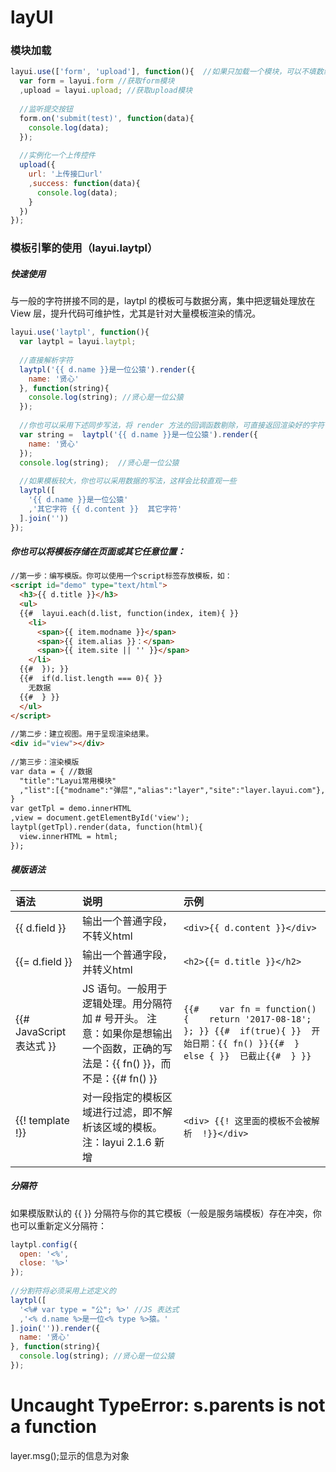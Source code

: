 # layUI

### 模块加载

```javascript
layui.use(['form', 'upload'], function(){  //如果只加载一个模块，可以不填数组。如：layui.use('form')
  var form = layui.form //获取form模块
  ,upload = layui.upload; //获取upload模块
  
  //监听提交按钮
  form.on('submit(test)', function(data){
    console.log(data);
  });
  
  //实例化一个上传控件
  upload({
    url: '上传接口url'
    ,success: function(data){
      console.log(data);
    }
  })
});
```

### 模板引擎的使用（layui.laytpl）

##### 快速使用

与一般的字符拼接不同的是，laytpl 的模板可与数据分离，集中把逻辑处理放在 View 层，提升代码可维护性，尤其是针对大量模板渲染的情况。

```javascript
layui.use('laytpl', function(){
  var laytpl = layui.laytpl;
  
  //直接解析字符
  laytpl('{{ d.name }}是一位公猿').render({
    name: '贤心'
  }, function(string){
    console.log(string); //贤心是一位公猿
  });
  
  //你也可以采用下述同步写法，将 render 方法的回调函数剔除，可直接返回渲染好的字符
  var string =  laytpl('{{ d.name }}是一位公猿').render({
    name: '贤心'
  });
  console.log(string);  //贤心是一位公猿
  
  //如果模板较大，你也可以采用数据的写法，这样会比较直观一些
  laytpl([
    '{{ d.name }}是一位公猿'
    ,'其它字符 {{ d.content }}  其它字符'
  ].join(''))
}); 
```

##### 你也可以将模板存储在页面或其它任意位置：

```html
//第一步：编写模版。你可以使用一个script标签存放模板，如：
<script id="demo" type="text/html">
  <h3>{{ d.title }}</h3>
  <ul>
  {{#  layui.each(d.list, function(index, item){ }}
    <li>
      <span>{{ item.modname }}</span>
      <span>{{ item.alias }}：</span>
      <span>{{ item.site || '' }}</span>
    </li>
  {{#  }); }}
  {{#  if(d.list.length === 0){ }}
    无数据
  {{#  } }} 
  </ul>
</script>
 
//第二步：建立视图。用于呈现渲染结果。
<div id="view"></div>
 
//第三步：渲染模版
var data = { //数据
  "title":"Layui常用模块"
  ,"list":[{"modname":"弹层","alias":"layer","site":"layer.layui.com"},{"modname":"表单","alias":"form"}]
}
var getTpl = demo.innerHTML
,view = document.getElementById('view');
laytpl(getTpl).render(data, function(html){
  view.innerHTML = html;
});  
```

##### 模版语法

| 语法                    | 说明                                                         | 示例                                                         |
| :---------------------- | :----------------------------------------------------------- | :----------------------------------------------------------- |
| {{ d.field }}           | 输出一个普通字段，不转义html                                 | `<div>{{ d.content }}</div>              `                   |
| {{= d.field }}          | 输出一个普通字段，并转义html                                 | `<h2>{{= d.title }}</h2>              `                      |
| {{# JavaScript表达式 }} | JS 语句。一般用于逻辑处理。用分隔符加 # 号开头。  注意：如果你是想输出一个函数，正确的写法是：{{ fn() }}，而不是：{{# fn() }} | `{{#    var fn = function(){    return '2017-08-18';  }; }} {{#  if(true){ }}  开始日期：{{ fn() }}{{#  } else { }}  已截止{{#  } }}                         ` |
| {{! template !}}        | 对一段指定的模板区域进行过滤，即不解析该区域的模板。注：layui 2.1.6 新增 | `<div> {{! 这里面的模板不会被解析  !}}</div>              `  |

##### 分隔符

如果模版默认的 {{ }} 分隔符与你的其它模板（一般是服务端模板）存在冲突，你也可以重新定义分隔符：

```javascript
laytpl.config({
  open: '<%',
  close: '%>'
});
 
//分割符将必须采用上述定义的
laytpl([
  '<%# var type = "公"; %>' //JS 表达式
  ,'<% d.name %>是一位<% type %>猿。'
].join('')).render({
  name: '贤心'
}, function(string){
  console.log(string); //贤心是一位公猿
});       
```

# Uncaught TypeError: s.parents is not a function

layer.msg();显示的信息为对象